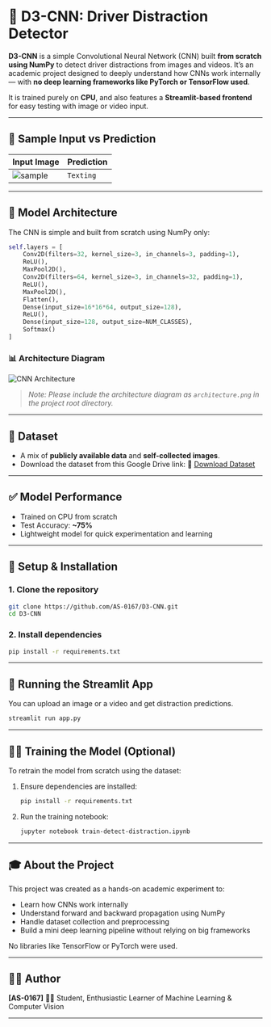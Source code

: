 
# 🚗 D3-CNN: Driver Distraction Detector

**D3-CNN** is a simple Convolutional Neural Network (CNN) built **from scratch using NumPy** to detect driver distractions from images and videos. It’s an academic project designed to deeply understand how CNNs work internally — with **no deep learning frameworks like PyTorch or TensorFlow used**.

It is trained purely on **CPU**, and also features a **Streamlit-based frontend** for easy testing with image or video input.

---

## 📸 Sample Input vs Prediction

| Input Image | Prediction |
|-------------|------------|
| ![sample](https://drive.google.com/file/d/1sKFoxgn0NRPQ5AWjx9h4_eMI-yC_eAh4/view?usp=drive_link) | `Texting` |

---

## 🧠 Model Architecture

The CNN is simple and built from scratch using NumPy only:

```python
self.layers = [
    Conv2D(filters=32, kernel_size=3, in_channels=3, padding=1),
    ReLU(),
    MaxPool2D(),
    Conv2D(filters=64, kernel_size=3, in_channels=32, padding=1),
    ReLU(),
    MaxPool2D(),
    Flatten(),
    Dense(input_size=16*16*64, output_size=128),
    ReLU(),
    Dense(input_size=128, output_size=NUM_CLASSES),
    Softmax()
]
````

### 📊 Architecture Diagram

![CNN Architecture](architecture.png)

> *Note: Please include the architecture diagram as `architecture.png` in the project root directory.*

---

## 📂 Dataset

* A mix of **publicly available data** and **self-collected images**.
* Download the dataset from this Google Drive link:
  📎 [Download Dataset](https://drive.google.com/drive/folders/1PbSZ1RF0z9Mcdn93eCshyd-z3H1v_uS4?usp=drive_link)

---

## ✅ Model Performance

* Trained on CPU from scratch
* Test Accuracy: **\~75%**
* Lightweight model for quick experimentation and learning

---

## 🚀 Setup & Installation

### 1. Clone the repository

```bash
git clone https://github.com/AS-0167/D3-CNN.git
cd D3-CNN
```

### 2. Install dependencies

```bash
pip install -r requirements.txt
```

---

## 🧪 Running the Streamlit App

You can upload an image or a video and get distraction predictions.

```bash
streamlit run app.py
```

---

## 🏋️‍♂️ Training the Model (Optional)

To retrain the model from scratch using the dataset:

1. Ensure dependencies are installed:

   ```bash
   pip install -r requirements.txt
   ```

2. Run the training notebook:

   ```bash
   jupyter notebook train-detect-distraction.ipynb
   ```

---

## 🎓 About the Project

This project was created as a hands-on academic experiment to:

* Learn how CNNs work internally
* Understand forward and backward propagation using NumPy
* Handle dataset collection and preprocessing
* Build a mini deep learning pipeline without relying on big frameworks

No libraries like TensorFlow or PyTorch were used.

---

## 👨‍💻 Author

**\[AS-0167]**
🧑‍🎓 Student, Enthusiastic Learner of Machine Learning & Computer Vision



---
